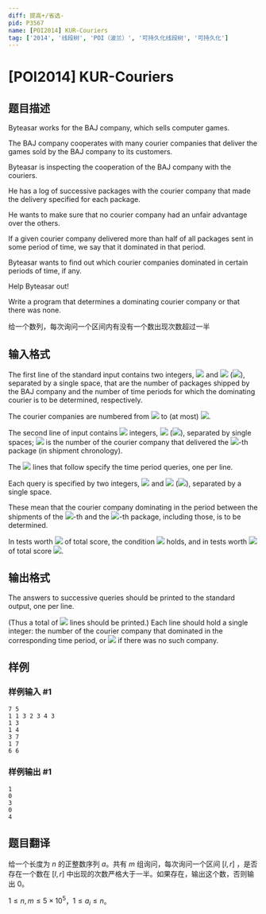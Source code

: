 ```yaml
---
diff: 提高+/省选-
pid: P3567
name: [POI2014] KUR-Couriers
tag: ['2014', '线段树', 'POI（波兰）', '可持久化线段树', '可持久化']
---
```

# [POI2014] KUR-Couriers
## 题目描述

Byteasar works for the BAJ company, which sells computer games.

The BAJ company cooperates with many courier companies    that deliver the games sold by the BAJ company to its customers.

Byteasar is inspecting the cooperation of the BAJ company with the couriers.

He has a log of successive packages with the courier company that made the delivery    specified for each package.

He wants to make sure that no courier company had an unfair advantage over the others.

If a given courier company delivered more than half of all packages sent in some period of time,    we say that it dominated in that period.

Byteasar wants to find out which courier companies dominated in certain periods of time, if any.

Help Byteasar out!

Write a program that determines a dominating courier company or that there was none.

给一个数列，每次询问一个区间内有没有一个数出现次数超过一半

## 输入格式

The first line of the standard input contains two integers, ![](http://main.edu.pl/images/OI21/kur-en-tex.1.png) and ![](http://main.edu.pl/images/OI21/kur-en-tex.2.png) (![](http://main.edu.pl/images/OI21/kur-en-tex.3.png)),    separated by a single space, that are the number of packages shipped by the BAJ company    and the number of time periods for which the dominating courier is to be determined, respectively.

The courier companies are numbered from ![](http://main.edu.pl/images/OI21/kur-en-tex.4.png) to (at most) ![](http://main.edu.pl/images/OI21/kur-en-tex.5.png).

The second line of input contains ![](http://main.edu.pl/images/OI21/kur-en-tex.6.png) integers, ![](http://main.edu.pl/images/OI21/kur-en-tex.7.png) (![](http://main.edu.pl/images/OI21/kur-en-tex.8.png)),    separated by single spaces;    ![](http://main.edu.pl/images/OI21/kur-en-tex.9.png) is the number of the courier company that delivered the ![](http://main.edu.pl/images/OI21/kur-en-tex.10.png)-th package (in shipment chronology).

The ![](http://main.edu.pl/images/OI21/kur-en-tex.11.png) lines that follow specify the time period queries, one per line.

Each query is specified by two integers, ![](http://main.edu.pl/images/OI21/kur-en-tex.12.png) and ![](http://main.edu.pl/images/OI21/kur-en-tex.13.png) (![](http://main.edu.pl/images/OI21/kur-en-tex.14.png)),    separated by a single space.

These mean that the courier company dominating in the period between the shipments of the    ![](http://main.edu.pl/images/OI21/kur-en-tex.15.png)-th and the ![](http://main.edu.pl/images/OI21/kur-en-tex.16.png)-th package, including those, is to be determined.

In tests worth ![](http://main.edu.pl/images/OI21/kur-en-tex.17.png) of total score, the condition ![](http://main.edu.pl/images/OI21/kur-en-tex.18.png) holds,    and in tests worth ![](http://main.edu.pl/images/OI21/kur-en-tex.19.png) of total score ![](http://main.edu.pl/images/OI21/kur-en-tex.20.png).

## 输出格式

The answers to successive queries should be printed to the standard output, one per line.

(Thus a total of ![](http://main.edu.pl/images/OI21/kur-en-tex.21.png) lines should be printed.)    Each line should hold a single integer: the number of the courier company that dominated    in the corresponding time period, or ![](http://main.edu.pl/images/OI21/kur-en-tex.22.png) if there was no such company.

## 样例

### 样例输入 #1
```
7 5
1 1 3 2 3 4 3
1 3
1 4
3 7
1 7
6 6

```
### 样例输出 #1
```
1
0
3
0
4

```
## 题目翻译

给一个长度为 $n$ 的正整数序列 $a$。共有 $m$ 组询问，每次询问一个区间 $[l,r]$ ，是否存在一个数在 $[l,r]$ 中出现的次数严格大于一半。如果存在，输出这个数，否则输出 $0$。

$1 \leq n,m \leq 5 \times 10^5$，$1 \leq a_i \leq n$。
